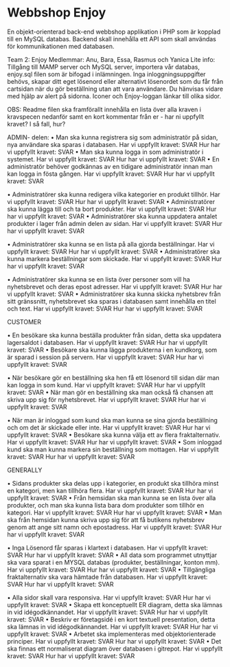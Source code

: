 # Webbshop Enjoy
En objekt-orienterad back-end webbshop applikation i PHP som är kopplad till en MySQL databas. Backend skall innehålla ett API som skall användas för kommunikationen med databasen.

Team 2: Enjoy
Medlemmar: Anu, Bara, Essa, Rasmus och Yanica
Lite info:
Tillgång till MAMP server och MySQL server, importera vår databas, enjoy.sql filen som är bifogad i inlämningen.
Inga inloggningsuppgifter behövs, skapar ditt eget lösenord eller alternativt lösenordet som du får från cartsidan när du gör beställning utan att vara användare. Du hänvisas vidare med hjälp av alert på sidorna. Iconer och Enjoy-loggan länkar till olika sidor.

OBS: Readme filen ska framförallt innehålla en lista över alla kraven i kravspecen nedanför samt
en kort kommentar från er - har ni uppfyllt kravet? I så fall, hur?

ADMIN- delen:
• Man ska kunna registrera sig som administratör på sidan, nya användare ska sparas i databasen.
Har vi uppfyllt kravet: SVAR
Hur har vi uppfyllt kravet: SVAR
• Man ska kunna logga in som administratör i systemet.
Har vi uppfyllt kravet: SVAR
Hur har vi uppfyllt kravet: SVAR
• En administratör behöver godkännas av en tidigare administratör innan man kan logga in fösta gången.
Har vi uppfyllt kravet: SVAR
Hur har vi uppfyllt kravet: SVAR

• Administratörer ska kunna redigera vilka kategorier en produkt tillhör.
Har vi uppfyllt kravet: SVAR
Hur har vi uppfyllt kravet: SVAR
• Administratörer ska kunna lägga till och ta bort produkter.
Har vi uppfyllt kravet: SVAR
Hur har vi uppfyllt kravet: SVAR
• Administratörer ska kunna uppdatera antalet produkter i lager från admin delen av sidan.
Har vi uppfyllt kravet: SVAR
Hur har vi uppfyllt kravet: SVAR

• Administratörer ska kunna se en lista på alla gjorda beställningar.
Har vi uppfyllt kravet: SVAR
Hur har vi uppfyllt kravet: SVAR
• Administratörer ska kunna markera beställningar som skickade.
Har vi uppfyllt kravet: SVAR
Hur har vi uppfyllt kravet: SVAR

• Administratörer ska kunna se en lista över personer som vill ha nyhetsbrevet och deras epost adresser.
Har vi uppfyllt kravet: SVAR
Hur har vi uppfyllt kravet: SVAR
• Administratörer ska kunna skicka nyhetsbrev från sitt gränssnitt, nyhetsbrevet ska sparas i databasen samt innehålla en titel och text.
Har vi uppfyllt kravet: SVAR
Hur har vi uppfyllt kravet: SVAR


CUSTOMER

• En besökare ska kunna beställa produkter från sidan, detta ska uppdatera lagersaldot i databasen.
Har vi uppfyllt kravet: SVAR
Hur har vi uppfyllt kravet: SVAR
• Besökare ska kunna lägga produkterna i en kundkorg, som är sparad i session på servern.
Har vi uppfyllt kravet: SVAR
Hur har vi uppfyllt kravet: SVAR

• När besökare gör en beställning ska hen få ett lösenord till sidan där man kan logga in som kund.
Har vi uppfyllt kravet: SVAR
Hur har vi uppfyllt kravet: SVAR
• När man gör en beställning ska man också få chansen att skriva upp sig för nyhetsbrevet.
Har vi uppfyllt kravet: SVAR
Hur har vi uppfyllt kravet: SVAR

• När man är inloggad som kund ska man kunna se sina gjorda beställning och om det är skickade eller inte.
Har vi uppfyllt kravet: SVAR
Hur har vi uppfyllt kravet: SVAR
• Besökare ska kunna välja ett av flera fraktalternativ.
Har vi uppfyllt kravet: SVAR
Hur har vi uppfyllt kravet: SVAR
• Som inloggad kund ska man kunna markera sin beställning som mottagen.
Har vi uppfyllt kravet: SVAR
Hur har vi uppfyllt kravet: SVAR


GENERALLY

• Sidans produkter ska delas upp i kategorier, en produkt ska tillhöra minst en kategori, men kan tillhöra flera.
Har vi uppfyllt kravet: SVAR
Hur har vi uppfyllt kravet: SVAR
• Från hemsidan ska man kunna se en lista över alla produkter, och man ska kunna lista bara dom produkter som tillhör en kategori.
Har vi uppfyllt kravet: SVAR
Hur har vi uppfyllt kravet: SVAR
• Man ska från hemsidan kunna skriva upp sig för att få butikens nyhetsbrev genom att ange sitt namn och epostadress.
Har vi uppfyllt kravet: SVAR
Hur har vi uppfyllt kravet: SVAR

• Inga Lösenord får sparas i klartext i databasen.
Har vi uppfyllt kravet: SVAR
Hur har vi uppfyllt kravet: SVAR
• All data som programmet utnyttjar ska vara sparat i en MYSQL databas (produkter, beställningar, konton mm).
Har vi uppfyllt kravet: SVAR
Hur har vi uppfyllt kravet: SVAR
• Tillgängliga fraktalternativ ska vara hämtade från databasen.
Har vi uppfyllt kravet: SVAR
Hur har vi uppfyllt kravet: SVAR

• Alla sidor skall vara responsiva.
Har vi uppfyllt kravet: SVAR
Hur har vi uppfyllt kravet: SVAR
• Skapa ett konceptuellt ER diagram, detta ska lämnas in vid idégodkännandet.
Har vi uppfyllt kravet: SVAR
Hur har vi uppfyllt kravet: SVAR
• Beskriv er företagsidé i en kort textuell presentation, detta ska lämnas in vid idégodkännandet.
Har vi uppfyllt kravet: SVAR
Hur har vi uppfyllt kravet: SVAR
• Arbetet ska implementeras med objektorienterade principer.
Har vi uppfyllt kravet: SVAR
Hur har vi uppfyllt kravet: SVAR
• Det ska finnas ett normaliserat diagram över databasen i gitrepot.
Har vi uppfyllt kravet: SVAR
Hur har vi uppfyllt kravet: SVAR

